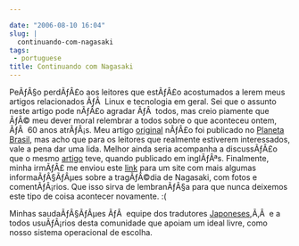 ```yaml
---

date: "2006-08-10 16:04"
slug: |
  continuando-com-nagasaki
tags:
 - portuguese
title: Continuando com Nagasaki
---
```


PeÃƒÂ§o perdÃƒÂ£o aos leitores que estÃƒÂ£o acostumados a lerem meus
artigos relacionados ÃƒÂ  Linux e tecnologia em geral. Sei que o assunto
neste artigo pode nÃƒÂ£o agradar ÃƒÂ  todos, mas creio piamente que ÃƒÂ©
meu dever moral relembrar a todos sobre o que aconteceu ontem, ÃƒÂ  60
anos atrÃƒÂ¡s. Meu artigo [original](http://blog.ogmaciel.com/?p=187)
nÃƒÂ£o foi publicado no [Planeta
Brasil](http://planeta.ubuntubrasil.org/), mas acho que para os leitores
que realmente estiverem interessados, vale a pena dar uma lida. Melhor
ainda seria acompanha a discussÃƒÂ£o que o mesmo
[artigo](http://www.ogmaciel.com/?p=288) teve, quando publicado em
inglÃƒÂªs. Finalmente, minha irmÃƒÂ£ me enviou este
[link](http://www.exploratorium.edu/nagasaki) para um site com mais
algumas informaÃƒÂ§ÃƒÂµes sobre a tragÃƒÂ©dia de Nagasaki, com fotos e
comentÃƒÂ¡rios. Que isso sirva de lembranÃƒÂ§a para que nunca deixemos
este tipo de coisa acontecer novamente. :(

Minhas saudaÃƒÂ§ÃƒÂµes ÃƒÂ  equipe dos tradutores
[Japoneses](https://launchpad.net/distros/ubuntu/dapper/+lang/ja),Ã‚Â  e
a todos usuÃƒÂ¡rios desta comunidade que apoiam um ideal livre, como
nosso sistema operacional de escolha.
